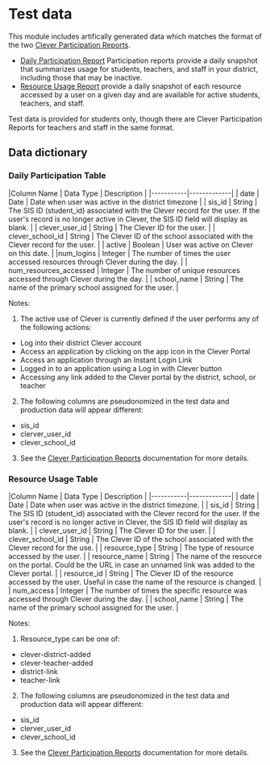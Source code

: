 # Test data

This module includes artifically generated data which matches the format of the two [Clever Participation Reports](https://support.clever.com/hc/s/articles/360049642311).
- [Daily Participation Report](https://support.clever.com/hc/s/articles/360049642311?language=en_US#step2) Participation reports provide a daily snapshot that summarizes usage for students, teachers, and staff in your district, including those that may be inactive. 
- [Resource Usage Report](https://support.clever.com/hc/s/articles/360049642311?language=en_US#h_7698d144-7ceb-4d63-88b8-e9ca2aa378d2) provide a daily snapshot of each resource accessed by a user on a given day and are available for active students, teachers, and staff. 

Test data is provided for students only, though there are Clever Participation Reports for teachers and staff in the same format.

## Data dictionary

### Daily Participation Table

|Column Name | Data Type | Description |
|-----------|-------------|
| date | Date |	Date when user was active in the district timezone |
| sis_id | String | The SIS ID (student_id) associated with the Clever record for the user. If the user's record is no longer active in Clever, the SIS ID field will display as blank. |
| clever_user_id	| String | The Clever ID for the user. |
| clever_school_id | String | The Clever ID of the school associated with the Clever record for the user. |
| active | Boolean |	User was active on Clever on this date. | 
|num_logins | Integer |	The number of times the user accessed resources through Clever during the day. |
| num_resources_accessed | Integer | The number of unique resources accessed through Clever during the day. |
| school_name | String |	The name of the primary school assigned for the user. |

Notes: 
1) The active use of Clever is currently defined if the user performs any of the following actions:
  - Log into their district Clever account
  - Access an application by clicking on the app icon in the Clever Portal
  - Access an application through an Instant Login Link
  - Logged in to an application using a Log in with Clever button
  - Accessing any link added to the Clever portal by the district, school, or teacher
2) The following columns are pseudonomized in the test data and production data will appear different:
  - sis_id
  - clerver_user_id
  - clever_school_id
3) See the [Clever Participation Reports](https://support.clever.com/hc/s/articles/360049642311) documentation for more details.

### Resource Usage Table

|Column Name | Data Type | Description |
|-----------|-------------|
| date | Date |	Date when user was active in the district timezone. |
| sis_id | String |	The SIS ID (student_id) associated with the Clever record for the user. If the user's record is no longer active in Clever, the SIS ID field will display as blank. |
| clever_user_id | String |	The Clever ID for the user. |
| clever_school_id | String |	The Clever ID of the school associated with the Clever record for the use. |
| resource_type | String |	The type of resource accessed by the user. | 
| resource_name | String |	The name of the resource on the portal. Could be the URL in case an unnamed link was added to the Clever portal. |
| resource_id | String |	The Clever ID of the resource accessed by the user. Useful in case the name of the resource is changed. |
| num_access | Integer | The number of times the specific resource was accessed through Clever during the day. |
| school_name | String | The name of the primary school assigned for the user. |

Notes: 
1) Resource_type can be one of:
  - clever-district-added
  - clever-teacher-added
  - district-link
  - teacher-link
2) The following columns are pseudonomized in the test data and production data will appear different:
  - sis_id
  - clerver_user_id
  - clever_school_id
3) See the [Clever Participation Reports](https://support.clever.com/hc/s/articles/360049642311) documentation for more details.
